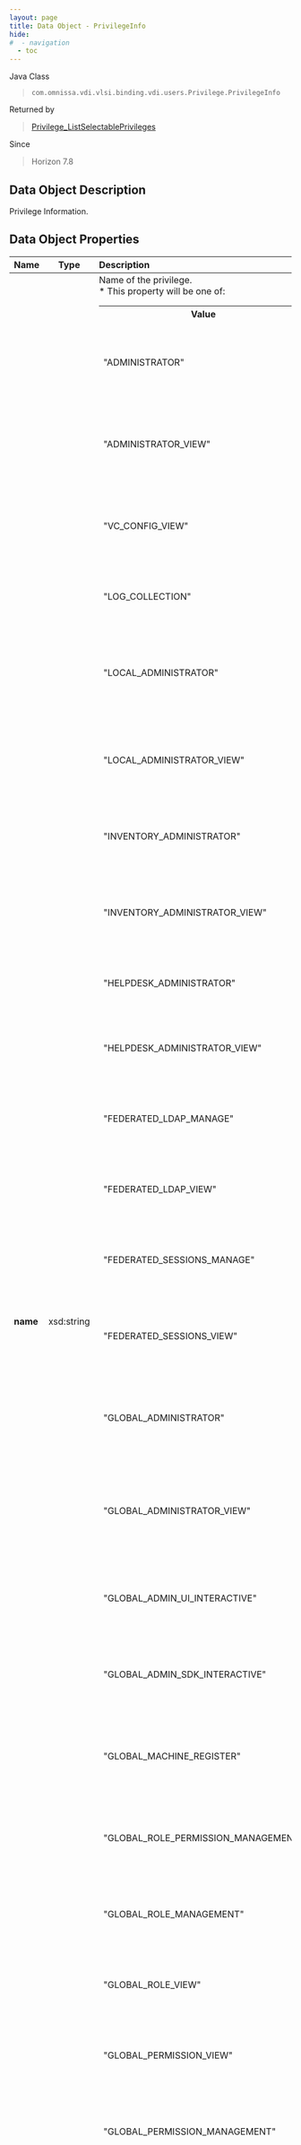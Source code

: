 ```yaml
---
layout: page
title: Data Object - PrivilegeInfo
hide:
#  - navigation
  - toc
---
```






Java Class
> `com.omnissa.vdi.vlsi.binding.vdi.users.Privilege.PrivilegeInfo`

Returned by
> [Privilege_ListSelectablePrivileges](vdi.users.Privilege.md#listSelectablePrivileges)

Since
> Horizon 7.8


## Data Object Description

Privilege Information.

## Data Object Properties

 Name | Type | Description
:---|:---:|:---
**name**|  xsd:string|  Name of the privilege. <br>* This property will be one of:<br><table><tr><th>Value</th><th>Description</th></tr><tr><td>"ADMINISTRATOR"</td><td>ADMINISTRATOR Privilege<br>* <strong>Name:</strong> Full<br>* <strong>Type:</strong> All<br>* <strong>Description:</strong> Full administrator privilege, including Multi-Datacenter View configuration.<br>* <strong>Selectable:</strong> no</td></tr><tr><td>"ADMINISTRATOR_VIEW"</td><td>ADMINISTRATOR_VIEW Privilege<br>* <strong>Name:</strong> Full (Read only)<br>* <strong>Type:</strong> All<br>* <strong>Description:</strong> Full read only administrator privilege, including Multi-Datacenter View configuration.<br>* <strong>Selectable:</strong> no</td></tr><tr><td>"VC_CONFIG_VIEW"</td><td>VC_CONFIG_VIEW Privilege<br>* <strong>Name:</strong> Manage vCenter Configuration (Read Only)<br>* <strong>Type:</strong> All<br>* <strong>Description:</strong> Read only access to vCenter Configuration.<br>* <strong>Selectable:</strong> yes</td></tr><tr><td>"LOG_COLLECTION"</td><td>LOG_COLLECTION Privilege<br>* <strong>Name:</strong> Collect Operation Logs<br>* <strong>Type:</strong> All<br>* <strong>Description:</strong> Collect Operation Logs<br>* <strong>Selectable:</strong> yes</td></tr><tr><td>"LOCAL_ADMINISTRATOR"</td><td>LOCAL_ADMINISTRATOR Privilege<br>* <strong>Name:</strong> Full Local<br>* <strong>Type:</strong> All<br>* <strong>Description:</strong> Full administrator privilege, except to Multi-Datacenter View configuration and to manage roles and privileges.<br>* <strong>Selectable:</strong> no</td></tr><tr><td>"LOCAL_ADMINISTRATOR_VIEW"</td><td>LOCAL_ADMINISTRATOR_VIEW Privilege<br>* <strong>Name:</strong> Full Local (Read only)<br>* <strong>Type:</strong> All<br>* <strong>Description:</strong> Full read only administrator privilege, except to Multi-Datacenter View configuration.<br>* <strong>Selectable:</strong> no</td></tr><tr><td>"INVENTORY_ADMINISTRATOR"</td><td>INVENTORY_ADMINISTRATOR Privilege<br>* <strong>Name:</strong> Manage Inventory<br>* <strong>Type:</strong> All<br>* <strong>Description:</strong> Access to all inventory objects.<br>* <strong>Selectable:</strong> no</td></tr><tr><td>"INVENTORY_ADMINISTRATOR_VIEW"</td><td>INVENTORY_ADMINISTRATOR_VIEW Privilege<br>* <strong>Name:</strong> Manage Inventory (Read only)<br>* <strong>Type:</strong> All<br>* <strong>Description:</strong> Read only access to all inventory objects.<br>* <strong>Selectable:</strong> no</td></tr><tr><td>"HELPDESK_ADMINISTRATOR"</td><td>HELPDESK_ADMINISTRATOR Privilege<br>* <strong>Name:</strong> Manage Help Desk<br>* <strong>Type:</strong> All<br>* <strong>Description:</strong> Access to Help Desk portal.<br>* <strong>Selectable:</strong> no</td></tr><tr><td>"HELPDESK_ADMINISTRATOR_VIEW"</td><td>HELPDESK_ADMINISTRATOR_VIEW Privilege<br>* <strong>Name:</strong> Manage Help Desk (Read only)<br>* <strong>Type:</strong> All<br>* <strong>Description:</strong> Read only access to Help Desk portal.<br>* <strong>Selectable:</strong> yes</td></tr><tr><td>"FEDERATED_LDAP_MANAGE"</td><td>FEDERATED_LDAP_MANAGE Privilege<br>* <strong>Name:</strong> Manage Pod Federation<br>* <strong>Type:</strong> All<br>* <strong>Description:</strong> Manage Pod (Multi-Datacenter View) Federation.<br>* <strong>Selectable:</strong> yes</td></tr><tr><td>"FEDERATED_LDAP_VIEW"</td><td>FEDERATED_LDAP_VIEW Privilege<br>* <strong>Name:</strong> Manage Global LDAP (Read only)<br>* <strong>Type:</strong> All<br>* <strong>Description:</strong> Read only access to global (Multi-Datacenter View) LDAP.<br>* <strong>Selectable:</strong> no</td></tr><tr><td>"FEDERATED_SESSIONS_MANAGE"</td><td>FEDERATED_SESSIONS_MANAGE Privilege<br>* <strong>Name:</strong> Manage Federated Sessions<br>* <strong>Type:</strong> All<br>* <strong>Description:</strong> Manage federated (local and non-local) sessions.<br>* <strong>Selectable:</strong> yes</td></tr><tr><td>"FEDERATED_SESSIONS_VIEW"</td><td>FEDERATED_SESSIONS_VIEW Privilege<br>* <strong>Name:</strong> Manage Federated Sessions (Read only)<br>* <strong>Type:</strong> All<br>* <strong>Description:</strong> Read only access to federated (local and non-local) sessions.<br>* <strong>Selectable:</strong> no</td></tr><tr><td>"GLOBAL_ADMINISTRATOR"</td><td>GLOBAL_ADMINISTRATOR Privilege<br>* <strong>Name:</strong> Manage Global Configuration<br>* <strong>Type:</strong> All<br>* <strong>Description:</strong> Manage global (non-inventory) configuration settings, including global (Multi-Datacenter View) LDAP.<br>* <strong>Selectable:</strong> no</td></tr><tr><td>"GLOBAL_ADMINISTRATOR_VIEW"</td><td>GLOBAL_ADMINISTRATOR_VIEW Privilege<br>* <strong>Name:</strong> Manage Global Configuration (Read only)<br>* <strong>Type:</strong> All<br>* <strong>Description:</strong> Read only access to global (non-inventory) configuration settings, including global (Multi-Datacenter View) LDAP.<br>* <strong>Selectable:</strong> no</td></tr><tr><td>"GLOBAL_ADMIN_UI_INTERACTIVE"</td><td>GLOBAL_ADMIN_UI_INTERACTIVE Privilege<br>* <strong>Name:</strong> Console Interaction<br>* <strong>Type:</strong> Global<br>* <strong>Description:</strong> Can log into View Administrator.<br>* <strong>Selectable:</strong> no</td></tr><tr><td>"GLOBAL_ADMIN_SDK_INTERACTIVE"</td><td>GLOBAL_ADMIN_SDK_INTERACTIVE Privilege<br>* <strong>Name:</strong> Direct Interaction<br>* <strong>Type:</strong> Global<br>* <strong>Description:</strong> Can run all command line utilities and PowerShell commands.<br>* <strong>Selectable:</strong> no</td></tr><tr><td>"GLOBAL_MACHINE_REGISTER"</td><td>GLOBAL_MACHINE_REGISTER Privilege<br>* <strong>Name:</strong> Register Agent<br>* <strong>Type:</strong> Global<br>* <strong>Description:</strong> Register non-vCenter machine sources such as Windows Terminal Servers and physical PCs.<br>* <strong>Selectable:</strong> yes</td></tr><tr><td>"GLOBAL_ROLE_PERMISSION_MANAGEMENT"</td><td>GLOBAL_ROLE_PERMISSION_MANAGEMENT Privilege<br>* <strong>Name:</strong> Manage Roles and Permissions<br>* <strong>Type:</strong> Global<br>* <strong>Description:</strong> Add, modify, and delete administrator roles and permissions.<br>* <strong>Selectable:</strong> yes</td></tr><tr><td>"GLOBAL_ROLE_MANAGEMENT"</td><td>GLOBAL_ROLE_MANAGEMENT Privilege<br>* <strong>Name:</strong> Manage Roles<br>* <strong>Type:</strong> Global<br>* <strong>Description:</strong> Add, modify, and delete administrator roles.<br>* <strong>Selectable:</strong> no</td></tr><tr><td>"GLOBAL_ROLE_VIEW"</td><td>GLOBAL_ROLE_VIEW Privilege<br>* <strong>Name:</strong> Manage Roles (Read only)<br>* <strong>Type:</strong> Global<br>* <strong>Description:</strong> Read only access to administrator roles.<br>* <strong>Selectable:</strong> no</td></tr><tr><td>"GLOBAL_PERMISSION_VIEW"</td><td>GLOBAL_PERMISSION_VIEW Privilege<br>* <strong>Name:</strong> Manage Permissions (Read only)<br>* <strong>Type:</strong> Global<br>* <strong>Description:</strong> Read only access to administrator permissions.<br>* <strong>Selectable:</strong> no</td></tr><tr><td>"GLOBAL_PERMISSION_MANAGEMENT"</td><td>GLOBAL_PERMISSION_MANAGEMENT Privilege<br>* <strong>Name:</strong> Manage Permissions<br>* <strong>Type:</strong> Global<br>* <strong>Description:</strong> Add, modify, and delete administrator permissions.<br>* <strong>Selectable:</strong> no</td></tr><tr><td>"GLOBAL_CONFIG_VIEW"</td><td>GLOBAL_CONFIG_VIEW Privilege<br>* <strong>Name:</strong> Manage Global Configuration and Policies (Read only)<br>* <strong>Type:</strong> Global<br>* <strong>Description:</strong> Read only access to global (non-inventory) policy, configuration, and RDS server settings, except administrator roles and permissions and global (Multi-Datacenter View) LDAP.<br>* <strong>Selectable:</strong> no</td></tr><tr><td>"GLOBAL_CONFIG_MANAGEMENT"</td><td>GLOBAL_CONFIG_MANAGEMENT Privilege<br>* <strong>Name:</strong> Manage Global Configuration and Policies<br>* <strong>Type:</strong> Global<br>* <strong>Description:</strong> View and change global (non-inventory)



 
